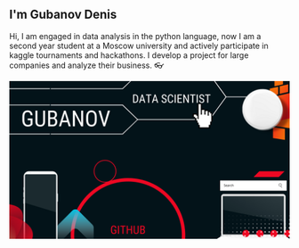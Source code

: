 ## I'm Gubanov Denis
Hi, I am engaged in data analysis in the python language, now I am a second year student at a Moscow university and actively participate in kaggle tournaments and hackathons. I develop a project for large companies and analyze their business. 👓


![BIO](/image1.png "BIO")
